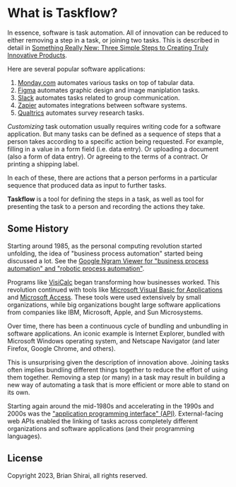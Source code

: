 # What is Taskflow?

In essence, software is task automation. All of innovation can be reduced to either removing a step in a task, or joining two tasks. This is described in detail in [Something Really New: Three Simple Steps to Creating Truly Innovative Products](https://www.goodreads.com/book/show/1443058.Something_Really_New).

Here are several popular software applications:

1. [Monday.com](https://monday.com) automates various tasks on top of tabular data.
1. [Figma](https://www.figma.com) automates graphic design and image maniplation tasks.
1. [Slack](https://slack.com) automates tasks related to group communication.
1. [Zapier](https://zapier.com) automates integrations between software systems.
1. [Qualtrics](https://www.qualtrics.com) automates survey research tasks.

_Customizing_ task outomation usually requires writing code for a software application. But many tasks can be defined as a sequence of steps that a person takes according to a specific action being requested. For example, filling in a value in a form field (i.e. data entry). Or uploading a document (also a form of data entry). Or agreeing to the terms of a contract. Or printing a shipping label.

In each of these, there are actions that a person performs in a particular sequence that produced data as input to further tasks.

**Taskflow** is a tool for defining the steps in a task, as well as tool for presenting the task to a person and recording the actions they take.

## Some History

Starting around 1985, as the personal computing revolution started unfolding, the idea of "business process automation" started being discussed a lot. See the [Google Ngram Viewer for "business process automation" and "robotic process automation"](https://books.google.com/ngrams/graph?content=business+process+automation%2Crobotic+process+automation&year_start=1970&year_end=2019&corpus=en-2019&smoothing=3&case_insensitive=true).

Programs like [VisiCalc](https://en.wikipedia.org/wiki/VisiCalc) began transforming how businesses worked. This revolution continued with tools like [Microsoft Visual Basic for Applications](https://en.wikipedia.org/wiki/Visual_Basic_for_Applications) and [Microsoft Access](https://en.wikipedia.org/wiki/Microsoft_Access). These tools were used extensively by small organizations, while big organizations bought large software applications from companies like IBM, Microsoft, Apple, and Sun Microsystems.

Over time, there has been a continuous cycle of bundling and unbundling in software applications. An iconic example is Internet Explorer, bundled with Microsoft Windows operating system, and Netscape Navigator (and later Firefox, Google Chrome, and others).

This is unsurprising given the description of innovation above. Joining tasks often implies bundling different things together to reduce the effort of using them together. Removing a step (or many) in a task may result in building a new way of automating a task that is more efficient or more able to stand on its own.

Starting again around the mid-1980s and accelerating in the 1990s and 2000s was the ["application programming interface" (API)](https://books.google.com/ngrams/graph?content=application+programming+interface&year_start=1940&year_end=2019&corpus=en-2019&smoothing=3). External-facing web APIs enabled the linking of tasks across completely different organizations and software applications (and their programming languages).

## License

Copyright 2023, Brian Shirai, all rights reserved.
